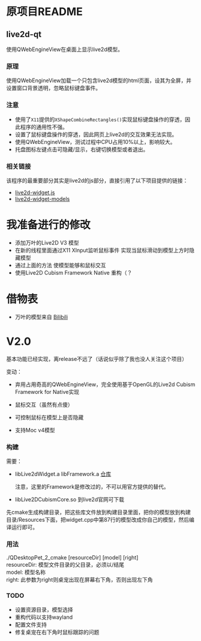 # 原项目README
## live2d-qt
使用QWebEngineView在桌面上显示live2d模型。

### 原理
使用QWebEngineView加载一个只包含live2d模型的html页面，设其为全屏，并设置窗口背景透明，忽略鼠标键盘事件。

### 注意
* 使用了`X11`提供的`XShapeCombineRectangles()`实现鼠标键盘操作的穿透，因此程序的通用性不强。
* 设置了鼠标键盘操作的穿透，因此网页上live2d的交互效果无法实现。
* 使用QWebEngineView，测试过程中CPU占用10%以上，影响较大。
* 托盘图标左键点击可隐藏/显示，右键切换模型或者退出。

### 相关链接
该程序的最重要部分其实是live2d的js部分，直接引用了以下项目提供的链接：
* [live2d-widget.js](https://github.com/xiazeyu/live2d-widget.js)
* [live2d-widget-models](https://github.com/xiazeyu/live2d-widget-models)

# 我准备进行的修改
* 添加万叶的Live2D V3 模型
* 在新的线程里面通过X11 XInput监听鼠标事件 实现当鼠标滑动到模型上方时隐藏模型
* 通过上面的方法 使模型能够和鼠标交互
* 使用Live2D Cubism Framework Native 重构（？

# 借物表
* 万叶的模型来自 [Bilibili](https://www.bilibili.com/video/BV1xq4y1k7QR)

# V2.0

基本功能已经实现，离release不远了（话说似乎除了我也没人关注这个项目）

变动：

- 弃用占用奇高的QWebEngineView，完全使用基于OpenGL的Live2d Cubism Framework for Native实现

- 鼠标交互（虽然有点傻）

- 可控制鼠标在模型上是否隐藏

- 支持Moc v4模型

### 构建

需要：

- libLive2dWidget.a libFramework.a [仓库](https://github.com/lsk-china/QtLive2d)

  注意，这里的Framework是修改过的，不可以用官方提供的替代。

- libLive2DCubismCore.so 到live2d官网可下载

先cmake生成构建目录，把这些库文件放到构建目录里面，把你的模型放到构建目录/Resources下面，把widget.cpp中第87行的模型改成你自己的模型，然后编译运行即可。

### 用法
./QDesktopPet_2_cmake [resourceDir] [model] [right] <br/>
resourceDir: 模型文件目录的父目录，必须以/结尾 <br/>
model: 模型名称 <br/>
right: 此参数为right则桌宠出现在屏幕右下角，否则出现左下角


### TODO

- 设置资源目录，模型选择
- 重构代码以支持wayland
- 配置文件支持
- 修复桌宠在右下角时鼠标跟踪的问题